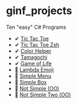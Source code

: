 # ginf_projects
Ten "easy" C# Programs

- ✔ [Tic Tac Toe](https://github.com/IxI-Enki/ginf_projects/tree/main/tic_tac_toe)  
- ✔ [Tic Tac Toe Zsh](https://github.com/IxI-Enki/ginf_projects/tree/main/tic_tac_toe_zsh)
- ✔ [Color Helper](https://github.com/IxI-Enki/ginf_projects/tree/main/color_helper)  
- ✔ [Tamagochi](https://github.com/IxI-Enki/ginf_projects/tree/main/tamagochi)  
- ✔ [Game of Life](https://github.com/IxI-Enki/ginf_projects/tree/main/tamagochi)  
- 📌 [Lambda Emoji](https://github.com/IxI-Enki/ginf_projects/tree/main/lambda_emoji)  
- 📌 [Simple Menu]()  
- 📌 [Simple Box]()  
- 📌 [Not Simple (OO)]()  
- 📌 [Not Simple Two (OO)]()  
